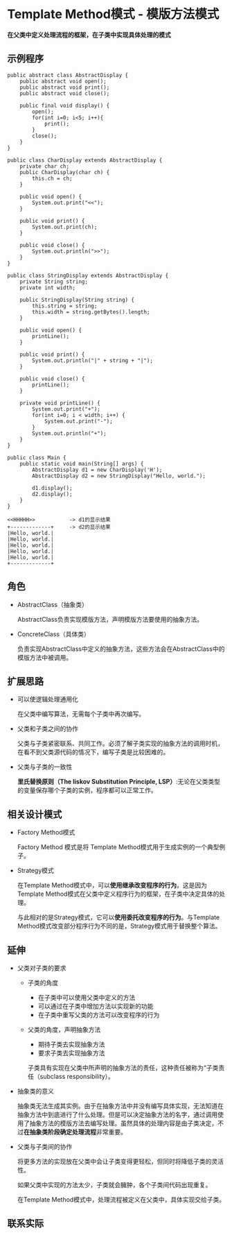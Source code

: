 # Template Method模式 - 模版方法模式

**在父类中定义处理流程的框架，在子类中实现具体处理的模式**

## 示例程序

    public abstract class AbstractDisplay {
        public abstract void open();
        public abstract void print();
        public abstract void close();
        
        public final void display() {
            open();
            for(int i=0; i<5; i++){
                print();
            }
            close();
        }
    }
    
    public class CharDisplay extends AbstractDisplay {
        private char ch;
        public CharDisplay(char ch) {
            this.ch = ch;
        }
        
        public void open() {
            System.out.print("<<");
        }
        
        public void print() {
            System.out.print(ch);
        }
        
        public void close() {
            System.out.println(">>");
        }
    }
    
    public class StringDisplay extends AbstractDisplay {
        private String string;
        private int width;
        
        public StringDisplay(String string) {
            this.string = string;
            this.width = string.getBytes().length;
        }
        
        public void open() {
            printLine();
        }
        
        public void print() {
            System.out.println("|" + string + "|");
        }
        
        public void close() {
            printLine();
        }
        
        private void printLine() {
            System.out.print("+");
            for(int i=0; i < width; i++) {
                System.out.print("-");   
            }
            System.out.println("+");
        }
    }
    
    public class Main {
        public static void main(String[] args) {
            AbstractDisplay d1 = new CharDisplay('H');
            AbstractDisplay d2 = new StringDisplay("Hello, world.");
            
            d1.display();
            d2.display();
        }
    }
    
    <<HHHHH>>           -> d1的显示结果
    +-------------+     -> d2的显示结果
    |Hello, world.|
    |Hello, world.|
    |Hello, world.|
    |Hello, world.|
    |Hello, world.|
    +-------------+
    
## 角色
* AbstractClass（抽象类）

    AbstractClass负责实现模版方法，声明模版方法要使用的抽象方法。
* ConcreteClass（具体类）

    负责实现AbstractClass中定义的抽象方法，这些方法会在AbstractClass中的模版方法中被调用。
    
## 扩展思路
* 可以使逻辑处理通用化

    在父类中编写算法，无需每个子类中再次编写。
* 父类和子类之间的协作

    父类与子类紧密联系、共同工作。必须了解子类实现的抽象方法的调用时机，在看不到父类源代码的情况下，编写子类是比较困难的。
* 父类与子类的一致性

    **里氏替换原则（The liskov Substitution Principle, LSP）**:无论在父类类型的变量保存哪个子类的实例，程序都可以正常工作。
    
## 相关设计模式
* Factory Method模式

    Factory Method 模式是将 Template Method模式用于生成实例的一个典型例子。
    
* Strategy模式

    在Template Method模式中，可以**使用继承改变程序的行为**。这是因为Template Method模式在父类中定义程序行为的框架，在子类中决定具体的处理。
    
    与此相对的是Strategy模式，它可以**使用委托改变程序的行为**。与Template Method模式改变部分程序行为不同的是，Strategy模式用于替换整个算法。
    
## 延伸
* 父类对子类的要求
    * 子类的角度
        * 在子类中可以使用父类中定义的方法
        * 可以通过在子类中增加方法以实现新的功能
        * 在子类中重写父类的方法可以改变程序的行为
    * 父类的角度，声明抽象方法
        * 期待子类去实现抽象方法
        * 要求子类去实现抽象方法
    
        子类具有实现在父类中所声明的抽象方法的责任，这种责任被称为“子类责任（subclass responsibility）。
* 抽象类的意义

    抽象类无法生成其实例。由于在抽象方法中并没有编写具体实现，无法知道在抽象方法中到底进行了什么处理。但是可以决定抽象方法的名字，通过调用使用了抽象方法的模版方法去编写处理。虽然具体的处理内容是由子类决定，不过**在抽象类阶段确定处理流程**非常重要。
    
* 父类与子类间的协作

    将更多方法的实现放在父类中会让子类变得更轻松，但同时将降低子类的灵活性。
    
    如果父类中实现的方法太少，子类就会臃肿，各个子类间代码出现重复。
    
    在Template Method模式中，处理流程被定义在父类中，具体实现交给子类。
    
## 联系实际
